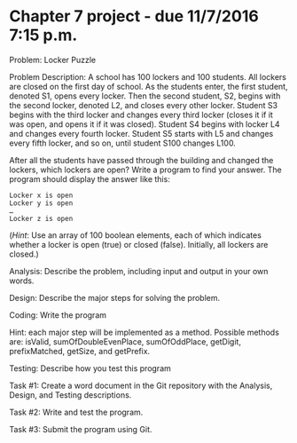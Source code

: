 # Chapter 7 project - due 11/7/2016 7:15 p.m.

Problem: Locker Puzzle

Problem Description:
A school has 100 lockers and 100 students. All lockers are closed on the first day of school. As the students enter, the first student, denoted S1, opens every locker. Then the second student, S2, begins with the second locker, denoted L2, and closes every other locker. Student S3 begins with the third locker and changes every third locker (closes it if it was open, and opens it if it was closed). Student S4 begins with locker L4 and changes every fourth locker. Student S5 starts with L5 and changes every fifth locker, and so on, until student S100 changes L100.

After all the students have passed through the building and changed the lockers, which lockers are open? Write a program to find your answer. The program should display the answer like this: 

```
Locker x is open
Locker y is open
…
Locker z is open
```

(*Hint*: Use an array of 100 boolean elements, each of which indicates whether a locker is open (true) or closed (false). Initially, all lockers are closed.)

Analysis: Describe the problem, including input and output in your own words. 

Design: Describe the major steps for solving the problem. 

Coding: Write the program

Hint: each major step will be implemented as a method. Possible methods are: isValid, sumOfDoubleEvenPlace, sumOfOddPlace, getDigit, prefixMatched, getSize, and getPrefix.

Testing: Describe how you test this program

Task #1: Create a word document in the Git repository with the Analysis, Design, and Testing descriptions.

Task #2: Write and test the program.

Task #3: Submit the program using Git.
